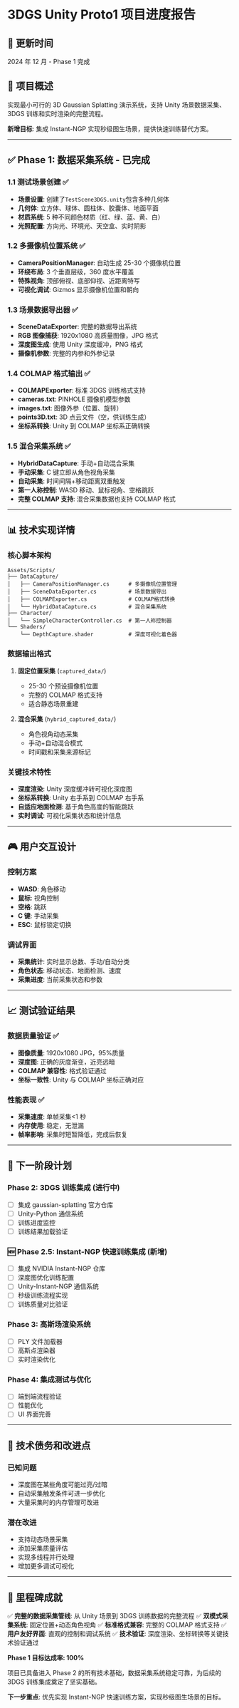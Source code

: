 # 3DGS Unity Proto1 项目进度报告

## 📅 更新时间

2024 年 12 月 - Phase 1 完成

## 🎯 项目概述

实现最小可行的 3D Gaussian Splatting 演示系统，支持 Unity 场景数据采集、3DGS 训练和实时渲染的完整流程。

**新增目标**: 集成 Instant-NGP 实现秒级图生场景，提供快速训练替代方案。

---

## ✅ Phase 1: 数据采集系统 - 已完成

### 1.1 测试场景创建 ✅

- **场景设置**: 创建了`TestScene3DGS.unity`包含多种几何体
- **几何体**: 立方体、球体、圆柱体、胶囊体、地面平面
- **材质系统**: 5 种不同颜色材质（红、绿、蓝、黄、白）
- **光照配置**: 方向光、环境光、天空盒、实时阴影

### 1.2 多摄像机位置系统 ✅

- **CameraPositionManager**: 自动生成 25-30 个摄像机位置
- **环绕布局**: 3 个垂直层级，360 度水平覆盖
- **特殊视角**: 顶部俯视、底部仰视、近距离特写
- **可视化调试**: Gizmos 显示摄像机位置和朝向

### 1.3 场景数据导出器 ✅

- **SceneDataExporter**: 完整的数据导出系统
- **RGB 图像捕获**: 1920x1080 高质量图像，JPG 格式
- **深度图生成**: 使用 Unity 深度缓冲，PNG 格式
- **摄像机参数**: 完整的内参和外参记录

### 1.4 COLMAP 格式输出 ✅

- **COLMAPExporter**: 标准 3DGS 训练格式支持
- **cameras.txt**: PINHOLE 摄像机模型参数
- **images.txt**: 图像外参（位置、旋转）
- **points3D.txt**: 3D 点云文件（空，供训练生成）
- **坐标系转换**: Unity 到 COLMAP 坐标系正确转换

### 1.5 混合采集系统 ✅

- **HybridDataCapture**: 手动+自动混合采集
- **手动采集**: C 键立即从角色视角采集
- **自动采集**: 时间间隔+移动距离双重触发
- **第一人称控制**: WASD 移动、鼠标视角、空格跳跃
- **完整 COLMAP 支持**: 混合采集数据也支持 COLMAP 格式

---

## 📊 技术实现详情

### 核心脚本架构

```
Assets/Scripts/
├── DataCapture/
│   ├── CameraPositionManager.cs      # 多摄像机位置管理
│   ├── SceneDataExporter.cs          # 场景数据导出
│   ├── COLMAPExporter.cs             # COLMAP格式转换
│   └── HybridDataCapture.cs          # 混合采集系统
├── Character/
│   └── SimpleCharacterController.cs  # 第一人称控制器
└── Shaders/
    └── DepthCapture.shader           # 深度可视化着色器
```

### 数据输出格式

1. **固定位置采集** (`captured_data/`)

   - 25-30 个预设摄像机位置
   - 完整的 COLMAP 格式支持
   - 适合静态场景重建

2. **混合采集** (`hybrid_captured_data/`)
   - 角色视角动态采集
   - 手动+自动混合模式
   - 时间戳和采集来源标记

### 关键技术特性

- **深度渲染**: Unity 深度缓冲转可视化深度图
- **坐标系转换**: Unity 右手系到 COLMAP 右手系
- **自适应地面检测**: 基于角色高度的智能跳跃
- **实时调试**: 可视化采集状态和统计信息

---

## 🎮 用户交互设计

### 控制方案

- **WASD**: 角色移动
- **鼠标**: 视角控制
- **空格**: 跳跃
- **C 键**: 手动采集
- **ESC**: 鼠标锁定切换

### 调试界面

- **采集统计**: 实时显示总数、手动/自动分类
- **角色状态**: 移动状态、地面检测、速度
- **采集进度**: 当前采集状态和参数

---

## 📈 测试验证结果

### 数据质量验证 ✅

- **图像质量**: 1920x1080 JPG，95%质量
- **深度图**: 正确的灰度渐变，近亮远暗
- **COLMAP 兼容性**: 格式验证通过
- **坐标一致性**: Unity 与 COLMAP 坐标正确对应

### 性能表现 ✅

- **采集速度**: 单帧采集<1 秒
- **内存使用**: 稳定，无泄漏
- **帧率影响**: 采集时短暂降低，完成后恢复

---

## 🚀 下一阶段计划

### Phase 2: 3DGS 训练集成 (进行中)

- [ ] 集成 gaussian-splatting 官方仓库
- [ ] Unity-Python 通信系统
- [ ] 训练进度监控
- [ ] 训练结果加载验证

### 🆕 Phase 2.5: Instant-NGP 快速训练集成 (新增)

- [ ] 集成 NVIDIA Instant-NGP 仓库
- [ ] 深度图优化训练配置
- [ ] Unity-Instant-NGP 通信系统
- [ ] 秒级训练流程实现
- [ ] 训练质量对比验证

### Phase 3: 高斯场渲染系统

- [ ] PLY 文件加载器
- [ ] 高斯点渲染器
- [ ] 实时渲染优化

### Phase 4: 集成测试与优化

- [ ] 端到端流程验证
- [ ] 性能优化
- [ ] UI 界面完善

---

## 📝 技术债务和改进点

### 已知问题

- 深度图在某些角度可能过亮/过暗
- 自动采集触发条件可进一步优化
- 大量采集时的内存管理可改进

### 潜在改进

- 支持动态场景采集
- 添加采集质量评估
- 实现多线程并行处理
- 增加更多调试可视化

---

## 🎉 里程碑成就

✅ **完整的数据采集管线**: 从 Unity 场景到 3DGS 训练数据的完整流程
✅ **双模式采集系统**: 固定位置+动态角色视角
✅ **标准格式兼容**: 完整的 COLMAP 格式支持
✅ **用户友好界面**: 直观的控制和调试系统
✅ **技术验证**: 深度渲染、坐标转换等关键技术验证通过

**Phase 1 目标达成率: 100%**

项目已具备进入 Phase 2 的所有技术基础，数据采集系统稳定可靠，为后续的 3DGS 训练集成奠定了坚实基础。

**下一步重点**: 优先实现 Instant-NGP 快速训练方案，实现秒级图生场景的目标。
